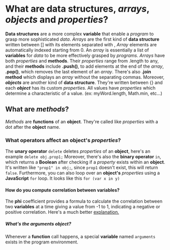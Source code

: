 # What are **data structures**, _arrays_, **_objects_** and _properties_?

**Data structures** are a more complex **variable** that enable a _program_ to grasp more sophisticated _data_. _Arrays_ are the first kind of **data structure** written between [] with its elements separated with , _Array_ elements are automatically indexed starting from 0\. An _array_ is essentially a list of **variables** for _data_ to be more effectively grasped by _programs_. _Arrays_ have both _properties_ and **methods**. Their _properties_ range from .length to any, and their **methods** include **.push()**, to add elements at the end of the _array_, **.pop()**, which removes the last element of an _array_. There's also **.join method** which displays an _array_ without the separating commas. Moreover, **_objects_** are another kind of **data structure**. They're written between {} and each **_object_** has its custom _properties_. All values have _properties_ which determine a characteristic of a value. (ex: myWord.length, Math.min, etc...)

## What are _methods_?

_Methods_ are **functions** of an **object**. They're called like _properties_ with a dot after the **object** name.

### What **operators** affect an **object's** _properties_?

The **unary operator** `delete` deletes _properties_ of an **object**, here's an example `delete obj.prop1;` Moreover, there's also the **binary operator** `in`, which returns a **Boolean** after checking if a _property_ exists within an **object**. It's written like `"prop1" in obj;`, since `prop1` doesn't exist, this will return `false`. Furthermore, you can also loop over an **object's** _properties_ using a **JavaScript** `for` loop. It looks like this `for (var x in y)`

#### How do you compute correlation between **variables**?

The **phi** coefficient provides a formula to calculate the correlation between two **variables** at a time giving a value from -1 to 1, indicating a negative or positive correlation. Here's a much better [explanation.][1]

##### What's the **arguments object**?

Whenever a **function** call happens, a special **variable** named `arguments` exists in the program environment.

[1]: http://eloquentjavascript.net/04_data.html#h_YwedOm6SqZ
